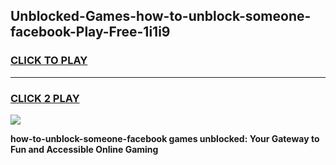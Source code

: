 
## Unblocked-Games-how-to-unblock-someone-facebook-Play-Free-1i1i9
<h3>
<a href="https://premium76.site?title=how-to-unblock-someone-facebook&ref=12A">CLICK TO PLAY</a></h3>
<hr>

<h3>
<a href="https://premium76.site?title=how-to-unblock-someone-facebook&ref=12A">CLICK 2 PLAY</a>
  
</h3>

<a href="https://premium76.site?title=how-to-unblock-someone-facebook&ref=12A"><img src="https://clearcache.store/games.png"></a>


**how-to-unblock-someone-facebook games unblocked: Your Gateway to Fun and Accessible Online Gaming**
